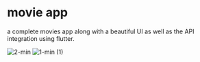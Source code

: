 # movie app

a complete movies app along with a beautiful UI as well as the API integration using flutter.

![2-min](https://user-images.githubusercontent.com/73375986/131255480-7b9de412-318b-4486-aa90-0190c2c8578c.jpg)
![1-min (1)](https://user-images.githubusercontent.com/73375986/131255513-66ea3669-3280-460a-a611-3856e608aab1.jpg)

